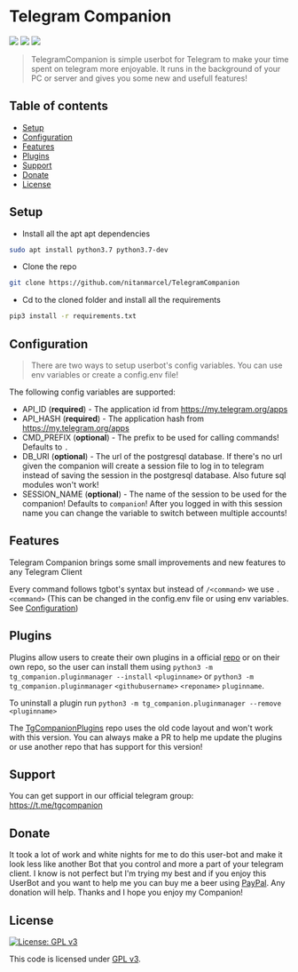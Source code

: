 # Telegram Companion

 ![](https://img.shields.io/github/forks/nitanmarcel/TelegramCompanionV2.svg?style=social) ![](https://img.shields.io/github/stars/nitanmarcel/TelegramCompanionV2.svg?style=social) ![](https://img.shields.io/github/watchers/nitanmarcel/TelegramCompanionV2.svg?style=social)
 

> TelegramCompanion is simple userbot for Telegram to make your time spent on telegram more enjoyable. It runs in the background of your PC or server and gives you some new and usefull features!

## Table of contents

-   [Setup](#Setup)
-   [Configuration](#Configuration)
-   [Features](#Features)
-   [Plugins](#Plugins)
-   [Support](#Support)
-   [Donate](#Donate)
-   [License](#License)


## Setup

- Install all the apt apt dependencies

```bash
sudo apt install python3.7 python3.7-dev
```

- Clone the repo

```bash
git clone https://github.com/nitanmarcel/TelegramCompanion
```

- Cd to the cloned folder and install all the requirements
```bash
pip3 install -r requirements.txt
```

## Configuration
> There are two ways to setup userbot's config variables. You can use env variables or create a config.env file!

The following config variables are supported:

- API_ID (**required**) - The application id from https://my.telegram.org/apps
- API_HASH (**required**) - The application hash from https://my.telegram.org/apps
- CMD_PREFIX (**optional**) - The prefix to be used for calling commands! Defaults to `.`
- DB_URI (**optional**) - The url of the postgresql database. If there's no url given the companion will create a session file to log in to telegram instead of saving the session in the postgresql database. Also future sql modules won't work!
- SESSION_NAME (**optional**) - The name of the session to be used for the companion! Defaults to `companion`! After you logged in with this session name you can change the variable to switch between multiple accounts!

## Features

Telegram Companion brings some small improvements and new features to any Telegram Client

Every command follows tgbot's syntax but instead of `/<command>` we use `.<command>` (This can be changed in the config.env file or using env variables. See [Configuration](#Configuration))

## Plugins


Plugins allow users to create their own plugins in a official [repo](https://github.com/nitanmarcel/TgCompanionPlugins) or on their own repo, so the user can install them using `python3 -m tg_companion.pluginmanager --install` `<pluginname>` or `python3 -m tg_companion.pluginmanager` `<githubusername>` `<reponame>` `pluginname`.

To uninstall a plugin run `python3 -m tg_companion.pluginmanager --remove` `<pluginname>`

The [TgCompanionPlugins](https://github.com/nitanmarcel/TgCompanionPlugins) repo uses the old code layout and won't work with this version. You can always make a PR to help me update the plugins or use another repo that has support for this version!

## Support

You can get support in our official telegram group: https://t.me/tgcompanion

## Donate

It took a lot of work and white nights for me to do this user-bot and make it look less like another Bot that you control and more a part of your telegram client.
I know is not perfect but I'm trying my best and if you enjoy this UserBot and you want to help me you can buy me a beer using [PayPal](https://www.paypal.me/marcelalexandrunitan). Any donation will help. Thanks and I hope you enjoy my Companion!


## License
[![License: GPL v3](https://img.shields.io/badge/License-GPLv3-blue.svg)](https://www.gnu.org/licenses/gpl-3.0)

This code is licensed under [GPL v3](LICENSE).